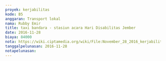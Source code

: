 ```yaml
---
proyek: kerjabilitas
kode: B5
anggaran: Transport lokal
nama: Rubby Emir
title: taxi bandara - stasiun acara Hari Disabilitas Jember
date: 2016-11-28
biaya: 84000
nota: https://wiki.ciptamedia.org/wiki/File:November_28_2016_kerjabilitas_B5_taksi_bandara_stasiun_rubby.jpg
tanggalpelunasan: 2016-11-28
notapelunasan:
---
```

